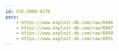 ```yaml
---
id: CVE-2008-4178
pocs:
    - https://www.exploit-db.com/raw/6946
    - https://www.exploit-db.com/raw/6947
    - https://www.exploit-db.com/raw/6950
    - https://www.exploit-db.com/raw/6951
---
```

